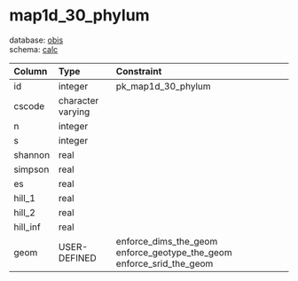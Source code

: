 # map1d_30_phylum
database: [obis](../)  
schema: [calc](calc)  

|Column|Type|Constraint|
|:---|:---|:---|
|id|integer|pk_map1d_30_phylum |
|cscode|character varying||
|n|integer||
|s|integer||
|shannon|real||
|simpson|real||
|es|real||
|hill_1|real||
|hill_2|real||
|hill_inf|real||
|geom|USER-DEFINED|enforce_dims_the_geom enforce_geotype_the_geom enforce_srid_the_geom |
